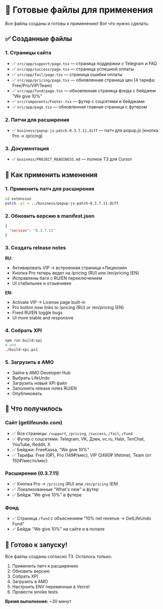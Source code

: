 # 🚀 Готовые файлы для применения

Все файлы созданы и готовы к применению! Вот что нужно сделать:

## ✅ Созданные файлы

### 1. Страницы сайта
- ✅ `src/app/support/page.tsx` — страница поддержки с Telegram и FAQ
- ✅ `src/app/success/page.tsx` — страница успешной оплаты
- ✅ `src/app/fail/page.tsx` — страница ошибки оплаты  
- ✅ `src/app/pricing/page.tsx` — обновленная страница цен (4 тарифа: Free/Pro/VIP/Team)
- ✅ `src/app/fund/page.tsx` — обновленная страница фонда с бейджем "We give 10%"
- ✅ `src/components/Footer.tsx` — футер с соцсетями и бейджами
- ✅ `src/app/page.tsx` — обновленная главная страница с футером

### 2. Патчи для расширения
- ✅ `business/popup-js-patch-0.3.7.11.diff` — патч для popup.js (кнопка Pro → /pricing)

### 3. Документация
- ✅ `business/PROJECT_READINESS.md` — полное ТЗ для Cursor

## 🔧 Как применить изменения

### 1. Применить патч для расширения
```bash
cd extension
patch -p1 < ../business/popup-js-patch-0.3.7.11.diff
```

### 2. Обновить версию в manifest.json
```json
{
  "version": "0.3.7.11"
}
```

### 3. Создать release notes
**RU:**
- Активировать VIP → встроенная страница «Лицензия»
- Кнопка Pro теперь ведет на /pricing (RU) или /en/pricing (EN)
- Исправлены баги с RU/EN переключением
- UI стабильнее и отзывчивее

**EN:**
- Activate VIP → License page built-in
- Pro button now links to /pricing (RU) or /en/pricing (EN)
- Fixed RU/EN toggle bugs
- UI more stable and responsive

### 4. Собрать XPI
```bash
npm run build:xpi
# или
./build-xpi.ps1
```

### 5. Загрузить в AMO
- Зайти в AMO Developer Hub
- Выбрать LifeUndo
- Загрузить новый XPI файл
- Заполнить release notes RU/EN
- Опубликовать

## 🎯 Что получилось

### Сайт (getlifeundo.com)
- ✅ Все страницы: `/support`, `/pricing`, `/success`, `/fail`, `/fund`
- ✅ Футер с соцсетями: Telegram, VK, Дзен, vc.ru, Habr, TenChat, YouTube, Reddit, X
- ✅ Бейджи: FreeKassa, "We give 10%"
- ✅ Тарифы: Free (0₽), Pro (149₽/мес), VIP (2490₽ lifetime), Team (от 150₽/место/мес)

### Расширение (0.3.7.11)
- ✅ Кнопка Pro → `/pricing` (RU) или `/en/pricing` (EN)
- ✅ Локализованные "What's new" и футер
- ✅ Бейдж "We give 10%" в футере

### Фонд
- ✅ Страница `/fund` с объяснением "10% net revenue → GetLifeUndo Fund"
- ✅ Бейдж "We give 10%" на сайте и в попапе

## 🚀 Готово к запуску!

Все файлы созданы согласно ТЗ. Осталось только:
1. Применить патч к расширению
2. Обновить версию
3. Собрать XPI
4. Загрузить в AMO
5. Настроить ENV переменные в Vercel
6. Провести smoke tests

**Время выполнения:** ~30 минут















